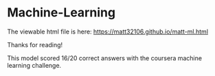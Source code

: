 Machine-Learning
================

The viewable html file is here: https://matt32106.github.io/matt-ml.html

Thanks for reading!

This model scored 16/20 correct answers with the coursera machine learning challenge.


